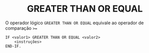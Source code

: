 <h1 align="center">GREATER THAN OR EQUAL</h1>

O operador lógico `GREATER THAN OR EQUAL` equivale ao operador de comparação `>=`
```cobol
IF <valor1> GREATER THAN OR EQUAL <valor2>
    <instruções>
END-IF.
```